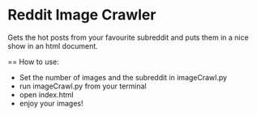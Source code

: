 Reddit Image Crawler
====================

Gets the hot posts from your favourite subreddit and puts them in a nice show in an html document.

== How to use:
- Set the number of images and the subreddit in imageCrawl.py
- run imageCrawl.py from your terminal
- open index.html
- enjoy your images!
